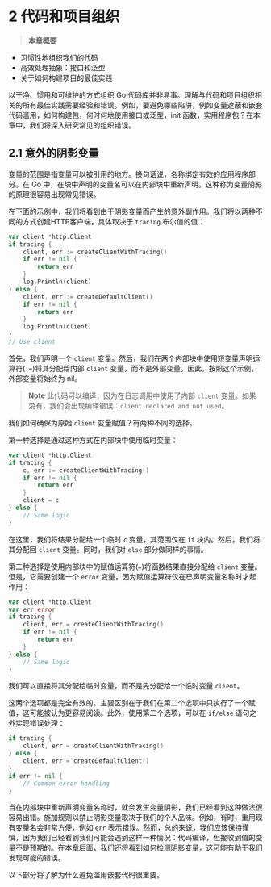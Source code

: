 # 2 代码和项目组织

> **本章概要**
* 习惯性地组织我们的代码
* 高效处理抽象：接口和泛型 
* 关于如何构建项目的最佳实践

以干净、惯用和可维护的方式组织 Go 代码库并非易事。理解与代码和项目组织相关的所有最佳实践需要经验和错误。例如，要避免哪些陷阱，例如变量遮蔽和嵌套代码滥用，如何构建包，何时何地使用接口或泛型，init 函数，实用程序包？在本章中，我们将深入研究常见的组织错误。

## 2.1 意外的阴影变量

变量的范围是指变量可以被引用的地方。换句话说，名称绑定有效的应用程序部分。在 Go 中，在块中声明的变量名可以在内部块中重新声明。这种称为变量阴影的原理很容易出现常见错误。

在下面的示例中，我们将看到由于阴影变量而产生的意外副作用。我们将以两种不同的方式创建HTTP客户端，具体取决于 `tracing` 布尔值的值：

```go
var client *http.Client
if tracing {
    client, err := createClientWithTracing()
    if err != nil {
        return err
    }
    log.Println(client)
} else {
    client, err := createDefaultClient()
    if err != nil {
        return err
    }
    log.Println(client)
}
// Use client
```

首先，我们声明一个 `client` 变量。然后，我们在两个内部块中使用短变量声明运算符(`:=`)将其分配给内部 `client` 变量，而不是外部变量。因此，按照这个示例，外部变量将始终为 nil。

> **Note** 此代码可以编译，因为在日志调用中使用了内部 `client` 变量。如果没有，我们会出现编译错误：`client declared and not used`。

我们如何确保为原始 `client` 变量赋值？有两种不同的选择。

第一种选择是通过这种方式在内部块中使用临时变量：

```go
var client *http.Client
if tracing {
    c, err := createClientWithTracing()
    if err != nil {
        return err
    }
    client = c
} else {
    // Same logic
}
```

在这里，我们将结果分配给一个临时 `c` 变量，其范围仅在 `if` 块内。然后，我们将其分配回 `client` 变量。同时，我们对 `else` 部分做同样的事情。

第二种选择是使用内部块中的赋值运算符(`=`)将函数结果直接分配给 `client` 变量。但是，它需要创建一个 `error` 变量，因为赋值运算符仅在已声明变量名称时才起作用：

```go
var client *http.Client
var err error
if tracing {
    client, err = createClientWithTracing()
    if err != nil {
        return err
    }
} else {
    // Same logic
}
```

我们可以直接将其分配给临时变量，而不是先分配给一个临时变量 `client`。

这两个选项都是完全有效的。主要区别在于我们在第二个选项中只执行了一个赋值，这可能被认为更容易阅读。此外，使用第二个选项，可以在 `if/else` 语句之外实现错误处理：

```go
if tracing {
    client, err = createClientWithTracing()
} else {
    client, err = createDefaultClient()
}
if err != nil {
    // Common error handling
}
```

当在内部块中重新声明变量名称时，就会发生变量阴影，我们已经看到这种做法很容易出错。施加规则以禁止阴影变量取决于我们的个人品味。例如，有时，重用现有变量名会非常方便，例如 `err` 表示错误。然而，总的来说，我们应该保持谨慎，因为我们已经看到我们可能会遇到这样一种情况：代码编译，但接收到值的变量不是预期的。在本章后面，我们还将看到如何检测阴影变量，这可能有助于我们发现可能的错误。

以下部分将了解为什么避免滥用嵌套代码很重要。
